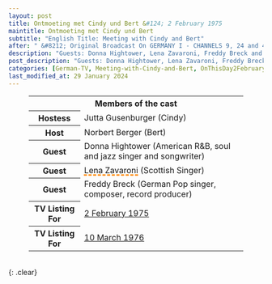 ```yaml
---
layout: post
title: Ontmoeting met Cindy und Bert &#124; 2 February 1975
maintitle: Ontmoeting met Cindy und Bert
subtitle: "English Title: Meeting with Cindy and Bert"
after: " &#8212; Original Broadcast On GERMANY I - CHANNELS 9, 24 and 41<br />10 March 1976 &#8212; Repeat Broadcast  On GERMANY I - CHANNELS 9, 24 and First Time Broadcast 11, 46"
description: "Guests: Donna Hightower, Lena Zavaroni, Freddy Breck and Anderen."
post_description: "Guests: Donna Hightower, Lena Zavaroni, Freddy Breck and Anderen."
categories: [German-TV, Meeting-with-Cindy-and-Bert, OnThisDay2February, OnThisDay10March]
last_modified_at: 29 January 2024
---
```


<figure class="fig3">
<table>
<tr id="infobox1"><th colspan="2">Members of the cast</th></tr>
<tr><th>Hostess</th><td>Jutta Gusenburger (Cindy)</td></tr>
<tr><th>Host</th><td>Norbert Berger (Bert)</td></tr>
<tr><th>Guest</th><td>Donna Hightower (American R&B, soul and jazz singer and songwriter)</td></tr>
<tr><th>Guest</th><td><span style="text-decoration: underline dashed darkorange 3px;">Lena Zavaroni</span> (Scottish Singer)</td></tr>
<tr><th>Guest</th><td>Freddy Breck (German Pop singer, composer, record producer)</td></tr>
<tr><th>TV Listing For</th><td><a href="/1975-02-01-limburgs-dagblads/">2 February 1975</a></td></tr>
<tr><th>TV Listing For</th><td><a href="/1976-03-10-limburgs-dagblads/">10 March 1976</a></td></tr>
</table>
</figure>

<br />{: .clear}


